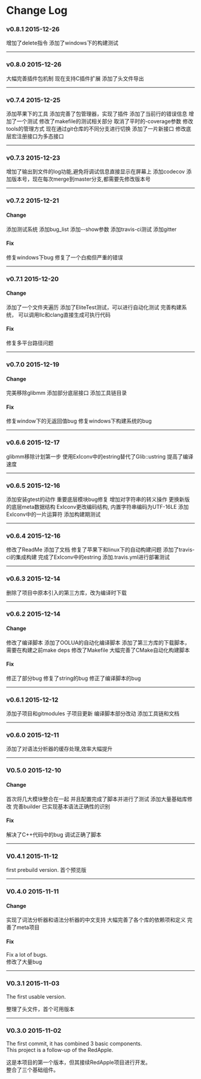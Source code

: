 Change Log
================


### v0.8.1 2015-12-26

增加了delete指令
添加了windows下的构建测试

------------------------
### v0.8.0 2015-12-26

大幅完善插件包机制
现在支持C插件扩展
添加了头文件导出


------------------------
### v0.7.4 2015-12-25

添加苹果下的工具
添加完善了包管理器，实现了插件
添加了当前行的错误信息
增加了一个测试
修改了makefile的测试相关部分
取消了平时的-coverage参数
修改tools的管理方式
现在通过git仓库的不同分支进行切换
添加了一片新接口
修改底层宏注册接口为多态接口

------------------------
### v0.7.3 2015-12-23

增加了输出到文件的log功能,避免将调试信息直接显示在屏幕上
添加codecov
添加版本号，现在每次merge到master分支,都需要先修改版本号


------------------------

### v0.7.2 2015-12-21
#### Change
添加测试系统
添加bug_list
添加--show参数
添加travis-ci测试
添加gitter

#### Fix
修复windows下bug
修复了一个白痴但严重的错误

------------------------

### v0.7.1 2015-12-20
#### Change
添加了一个文件夹遍历
添加了EliteTest测试，可以进行自动化测试
完善构建系统， 可以调用llc和clang直接生成可执行代码
#### Fix
修复多平台路径问题


------------------------

### v0.7.0 2015-12-19

#### Change
完美移除glibmm
添加部分底层接口
添加工具链目录

#### Fix
修复window下的无返回值bug
修复windows下构建系统的bug


------------------------

### v0.6.6 2015-12-17

glibmm移除计划第一步
使用ExIconv中的estring替代了Glib::ustring
提高了编译速度

------------------------

### v0.6.5 2015-12-16

添加安装gtest的动作
重要底层模块bug修复
增加对字符串的转义操作
更换新版的底层meta数据结构
ExIconv更改编码结构, 内置字符串编码为UTF-16LE
添加ExIconv中的一片运算符
添加构建期测试

------------------------

### v0.6.4 2015-12-16

修改了ReadMe
添加了文档
修复了苹果下和linux下的自动构建问题
添加了travis-ci的集成构建
完成了ExIconv中的estring
添加.travis.yml进行部署测试

------------------------

### v0.6.3 2015-12-14

删除了项目中原本引入的第三方库，改为编译时下载


------------------------

### v0.6.2 2015-12-14

#### Change

修改了编译脚本
添加了OOLUA的自动化编译脚本
添加了第三方库的下载脚本，需要在构建之前make deps
修改了Makefile
大幅完善了CMake自动化构建脚本


#### Fix

修正了部分bug
修复了string的bug
修正了编译脚本的bug


------------------------

### v0.6.1 2015-12-12

添加子项目和gitmodules
子项目更新
编译脚本部分改动
添加工具链和文档

------------------------

### v0.6.0 2015-12-11

添加了对语法分析器的缓存处理,效率大幅提升

------------------------

### V0.5.0 2015-12-10

#### Change

首次将几大模块整合在一起
并且配置完成了脚本并进行了测试
添加大量基础库修改
完善builder
已实现基本语法正确性的识别

#### Fix

解决了C++代码中的bug
调试正确了脚本

------------------------

### V0.4.1 2015-11-12

first prebuild version.
首个预览版

------------------------

### V0.4.0 2015-11-11

#### Change 

实现了词法分析器和语法分析器的中文支持
大幅完善了各个库的依赖项和定义
完善了meta项目  

#### Fix

Fix a lot of bugs.  
修改了大量bug  


------------------------

### V0.3.1 2015-11-03

The first usable version.

整理了头文件，首个可用版本


------------------------

### V0.3.0  2015-11-02

The first commit, it has combined 3 basic components.  
This project is a follow-up of the RedApple.

这是本项目的第一个版本，但其接续RedApple项目进行开发。  
整合了三个基础组件。